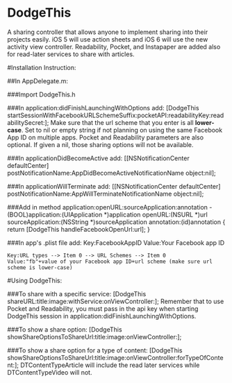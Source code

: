 DodgeThis
=========

A sharing controller that allows anyone to implement sharing into their projects easily. iOS 5 will use action sheets and iOS 6 will use the new activity view controller. Readability, Pocket, and Instapaper are added also for read-later services to share with articles.

#Installation Instruction:

##In AppDelegate.m:

###Import DodgeThis.h

###In application:didFinishLaunchingWithOptions add:
    [DodgeThis startSessionWithFacebookURLSchemeSuffix:pocketAPI:readabilityKey:readabilitySecret:];
Make sure that the url scheme that you enter is all **lower-case**. Set to nil or empty string if not planning on using the same Facebook App ID on multiple apps. Pocket and Readability parameters are also optional. If given a nil, those sharing options will not be available.

###In applicationDidBecomeActive add:
    [[NSNotificationCenter defaultCenter] postNotificationName:AppDidBecomeActiveNotificationName object:nil];

###In applicationWillTerminate add:
    [[NSNotificationCenter defaultCenter] postNotificationName:AppWillTerminateNotificationName object:nil];

###Add in method application:openURL:sourceApplication:annotation
    - (BOOL)application:(UIApplication *)application openURL:(NSURL *)url sourceApplication:(NSString *)sourceApplication annotation:(id)annotation { return [DodgeThis handleFacebookOpenUrl:url]; }

###In app's .plist file add:
    Key:FacebookAppID 
    Value:Your Facebook app ID

    Key:URL types --> Item 0 --> URL Schemes --> Item 0 
    Value:"fb"+value of your Facebook app ID+url scheme (make sure url scheme is lower-case)

#Using DodgeThis:

###To share with a specific service:
    [DodgeThis shareURL:title:image:withService:onViewController:];
Remember that to use Pocket and Readability, you must pass in the api key when starting DodgeThis session in application:didFinishLaunchingWithOptions.

###To show a share option:
    [DodgeThis showShareOptionsToShareUrl:title:image:onViewController:];

###To show a share option for a type of content:
    [DodgeThis showShareOptionsToShareUrl:title:image:onViewController:forTypeOfContent:];
DTContentTypeArticle will include the read later services while DTContentTypeVideo will not.